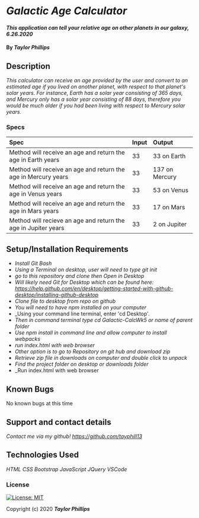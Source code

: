 # _Galactic Age Calculator_

#### _This application can tell your relative age on other planets in our galaxy, 6.26.2020_

#### By _**Taylor Phillips**_

## Description

_This calculator can receive an age provided by the user and convert to an estimated age if you lived on another planet, with respect to that planet's solar years.  For instance, Earth has a solar year consisting of 365 days, and Mercury only has a solar year consisting of 88 days, therefore you would be much older if you had been living with respect to Mercury solar years._

### Specs
| Spec | Input | Output |
| :-------------     | :------------- | :------------- |
| Method will receive an age and return the age in Earth years | 33  | 33 on Earth  |
| Method will receive an age and return the age in Mercury years  | 33  | 137 on Mercury |
| Method will receive an age and return the age in Venus years  | 33  | 53 on Venus |
| Method will receive an age and return the age in Mars years  | 33  | 17 on Mars |
| Method will recieve an age and return the age in Jupiter years  | 33  | 2 on Jupiter  |


## Setup/Installation Requirements

* _Install Git Bash_
* _Using a Terminal on desktop, user will need to type git init_
* _go to this repository and clone then Open in Desktop_
* _Will likely need Git for Desktop which can be found here: https://help.github.com/en/desktop/getting-started-with-github-desktop/installing-github-desktop_
* _Clone file to desktop from repo on github_
* _You will need to have npm installed on your computer_
* _Using your command line terminal, enter 'cd Desktop'.
* _Then in command terminal type cd Galactic-CalcWk5 or name of parent folder_
* _Use npm install in command line and allow computer to install webpacks_  
* _run index.html with web browser_
* _Other option is to go to Repository on git hub and download zip_
* _Retrieve zip file in downloads on computer and double click to unpack_
* _Find the project folder on desktop or downloads folder_
* _Run index.html with web browser

## Known Bugs

No known bugs at this time

## Support and contact details

_Contact me via my github!  https://github.com/tayphill13_

## Technologies Used

_HTML_
_CSS_
_Bootstrap_
_JavaScript_
_JQuery_
_VSCode_

### License

[![License: MIT](https://img.shields.io/badge/License-MIT-yellow.svg)](https://opensource.org/licenses/MIT)

Copyright (c) 2020 **_Taylor Phillips_**